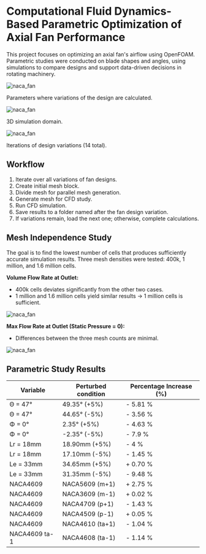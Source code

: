 # Computational Fluid Dynamics-Based Parametric Optimization of Axial Fan Performance

This project focuses on optimizing an axial fan's airflow using OpenFOAM.
Parametric studies were conducted on blade shapes and angles, using simulations to compare designs and support data-driven decisions in rotating machinery.

![naca_fan](/projects_media/cfd_fan/naca_fan.png)

Parameters where variations of the design are calculated.

![naca_fan](/projects_media/cfd_fan/domain.png)

3D simulation domain.

![naca_fan](/projects_media/cfd_fan/cfd_fan_chart.png)

Iterations of design variations (14 total).

## Workflow
1. Iterate over all variations of fan designs.
2. Create initial mesh block.
3. Divide mesh for parallel mesh generation.
4. Generate mesh for CFD study.
5. Run CFD simulation.
6. Save results to a folder named after the fan design variation.
7. If variations remain, load the next one; otherwise, complete calculations.

## Mesh Independence Study

The goal is to find the lowest number of cells that produces sufficiently accurate simulation results.
Three mesh densities were tested: 400k, 1 million, and 1.6 million cells.

**Volume Flow Rate at Outlet:**
- 400k cells deviates significantly from the other two cases.
- 1 million and 1.6 million cells yield similar results → 1 million cells is sufficient.

![naca_fan](/projects_media/cfd_fan/cfd_mesh_study_1.png)

**Max Flow Rate at Outlet (Static Pressure = 0):**
- Differences between the three mesh counts are minimal.

![naca_fan](/projects_media/cfd_fan/cfd_mesh_study_2.png)



## Parametric Study Results


| Variable           | Perturbed condition | Percentage Increase (%) |
|--------------------|---------------------|-------------------------|
| Θ = 47°            | 49.35° (+5%)        | - 5.81 %                |
| Θ = 47°            | 44.65° (-5%)        | - 3.56 %                |
| Φ = 0°             | 2.35° (+5%)         | - 4.63 %                |
| Φ = 0°             | -2.35° (-5%)        | - 7.9 %                 |
| Lr = 18mm          | 18.90mm (+5%)       | - 4 %                   |
| Lr = 18mm          | 17.10mm (-5%)       | - 1.45 %                |
| Le = 33mm          | 34.65mm (+5%)       | + 0.70 %                |
| Le = 33mm          | 31.35mm (-5%)       | - 9.48 %                |
| NACA4609           | NACA5609 (m+1)      | + 2.75 %                |
| NACA4609           | NACA3609 (m-1)      | + 0.02 %                |
| NACA4609           | NACA4709 (p+1)      | - 1.43 %                |
| NACA4609           | NACA4509 (p-1)      | + 0.05 %                |
| NACA4609           | NACA4610 (ta+1)     | - 1.04 %                |
| NACA4609 ta-1      | NACA4608 (ta-1)     | - 1.14 %                |


